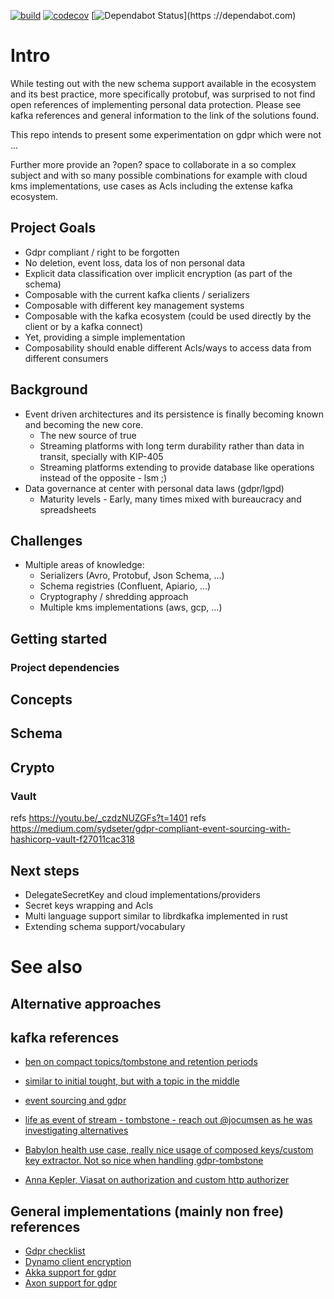 [![build](https://github.com/pi2schema/pi2schema/workflows/build/badge.svg)](https://github.com/pi2schema/pi2schema/actions)
[![codecov](https://codecov.io/gh/pi2schema/pi2schema/branch/master/graph/badge.svg)](https://codecov.io/gh/pi2schema/pi2schema)
[![Dependabot Status](https://api.dependabot.com/badges/status?host=github&repo=pi2schema/pi2schema)](https
://dependabot.com)

# Intro
While testing out with the new schema support available in the ecosystem and its best practice, more specifically protobuf, was surprised to not find open references of implementing personal data protection. Please see kafka references and general information to the link of the solutions found.

This repo intends to present some experimentation on gdpr which were not ...

Further more provide an ?open? space to collaborate in a so complex subject and with so many possible combinations for example with cloud kms implementations, use cases  as Acls including the extense kafka ecosystem. 

## Project Goals
* Gdpr compliant / right to be forgotten
* No deletion, event loss, data los of non personal data
* Explicit data classification over implicit encryption (as part of the schema)
* Composable with the current kafka clients / serializers
* Composable with different key management systems
* Composable with the kafka ecosystem (could be used directly by the client or by a kafka connect)
* Yet, providing a simple implementation
* Composability should enable different Acls/ways to access data from different consumers


## Background

* Event driven architectures and its persistence is finally becoming known and becoming the new core.
    - The new source of true
    - Streaming platforms with long term durability rather than data in transit, specially with KIP-405
    - Streaming platforms extending to provide database like operations instead of the opposite - lsm ;) 
* Data governance at center with personal data laws (gdpr/lgpd)
    - Maturity levels - Early, many times mixed with bureaucracy and spreadsheets
    

    
## Challenges

* Multiple areas of  knowledge:
    - Serializers (Avro, Protobuf, Json Schema, ...)
    - Schema registries (Confluent, Apiario, ...)
    - Cryptography / shredding approach
    - Multiple kms implementations (aws, gcp, ...)

## Getting started

### Project dependencies

## Concepts

## Schema

## Crypto

### Vault

refs https://youtu.be/_czdzNUZGFs?t=1401
refs https://medium.com/sydseter/gdpr-compliant-event-sourcing-with-hashicorp-vault-f27011cac318


## Next steps

* DelegateSecretKey and cloud implementations/providers
* Secret keys wrapping and Acls
* Multi language support similar to librdkafka implemented in rust
* Extending schema support/vocabulary

##



# See also

## Alternative approaches


## kafka references


* [ben on compact topics/tombstone and retention periods](https://www.confluent.io/blog/handling-gdpr-log-forget/1)
* [similar to initial tought, but with a topic in the middle](https://danlebrero.com/2018/04/11/kafka-gdpr-event-sourcing/)
* [event sourcing and gdpr](https://www.michielrook.nl/2017/11/forget-me-please-event-sourcing-gdpr/)

* [life as event of stream - tombstone - reach out @jocumsen as he was investigating alternatives](https://www.confluent.io/kafka-summit-sf18/life-is-a-stream-of-events/)
* [Babylon health use case, really nice usage of composed keys/custom key extractor. Not so nice when handling gdpr-tombstone](https://www.confluent.io/kafka-summit-lon19/one-key-to-rule-them-all/)

* [Anna Kepler, Viasat on authorization and custom http authorizer](https://www.confluent.io/kafka-summit-ny19/kafka-pluggable-auth-for-enterprise-security/)

## General implementations (mainly non free) references
* [Gdpr checklist](https://gdpr.eu/checklist/)
* [Dynamo client encryption](https://github.com/aws/aws-dynamodb-encryption-java/)
* [Akka support for gdpr](https://doc.akka.io/docs/akka-enhancements/current/gdpr/index.html)
* [Axon support for gdpr](https://axoniq.io/product-overview/axon-data-protection)
